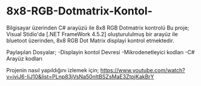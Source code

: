 # 8x8-RGB-Dotmatrix-Kontol-
Bilgisayar üzerinden C# arayüzü ile 8x8 RGB Dotmatrix kontrolü
Bu proje; Visual Stidio'da [.NET FrameWork 4.5.2] oluşturululmuş bir arayüz ile bluetoot üzerinden, 8x8 RGB Dot Matrix displayi kontrol etmektedir.

Paylaşılan Dosyalar;
-Displayin kontol Devresi
-Mikrodenetleyici kodları
-C# Arayüz kodları

Projenin nasıl yapıldığını izlemek için; https://www.youtube.com/watch?v=iviJ6-IiJ10&list=PLnp83jVsNa50nItBSZsMaE3ZtpjKakBrY
